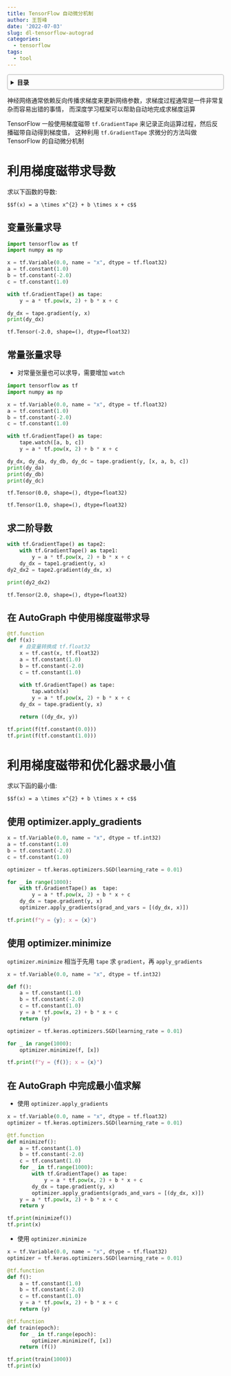 ```yaml
---
title: TensorFlow 自动微分机制
author: 王哲峰
date: '2022-07-03'
slug: dl-tensorflow-autograd
categories:
  - tensorflow
tags:
  - tool
---
```


<style>
details {
    border: 1px solid #aaa;
    border-radius: 4px;
    padding: .5em .5em 0;
}
summary {
    font-weight: bold;
    margin: -.5em -.5em 0;
    padding: .5em;
}
details[open] {
    padding: .5em;
}
details[open] summary {
    border-bottom: 1px solid #aaa;
    margin-bottom: .5em;
}
</style>

<details><summary>目录</summary><p>

- [利用梯度磁带求导数](#利用梯度磁带求导数)
  - [变量张量求导](#变量张量求导)
  - [常量张量求导](#常量张量求导)
  - [求二阶导数](#求二阶导数)
  - [在 AutoGraph 中使用梯度磁带求导](#在-autograph-中使用梯度磁带求导)
- [利用梯度磁带和优化器求最小值](#利用梯度磁带和优化器求最小值)
  - [使用 optimizer.apply\_gradients](#使用-optimizerapply_gradients)
  - [使用 optimizer.minimize](#使用-optimizerminimize)
  - [在 AutoGraph 中完成最小值求解](#在-autograph-中完成最小值求解)
</p></details><p></p>

神经网络通常依赖反向传播求梯度来更新网络参数，求梯度过程通常是一件非常复杂而容易出错的事情，
而深度学习框架可以帮助自动地完成求梯度运算

TensorFlow 一般使用梯度磁带 `tf.GradientTape` 来记录正向运算过程，然后反播磁带自动得到梯度值，
这种利用 `tf.GradientTape` 求微分的方法叫做 TensorFlow 的自动微分机制

# 利用梯度磁带求导数

求以下函数的导数:

`$$f(x) = a \times x^{2} + b \times x + c$$`

## 变量张量求导

```python
import tensorflow as tf
import numpy as np

x = tf.Variable(0.0, name = "x", dtype = tf.float32)
a = tf.constant(1.0)
b = tf.constant(-2.0)
c = tf.constant(1.0)

with tf.GradientTape() as tape:
    y = a * tf.pow(x, 2) + b * x + c

dy_dx = tape.gradient(y, x)
print(dy_dx)
```

```
tf.Tensor(-2.0, shape=(), dtype=float32)
```

## 常量张量求导

* 对常量张量也可以求导，需要增加 `watch`

```python
import tensorflow as tf
import numpy as np

x = tf.Variable(0.0, name = "x", dtype = tf.float32)
a = tf.constant(1.0)
b = tf.constant(-2.0)
c = tf.constant(1.0)

with tf.GradientTape() as tape:
    tape.watch([a, b, c])
    y = a * tf.pow(x, 2) + b * x + c

dy_dx, dy_da, dy_db, dy_dc = tape.gradient(y, [x, a, b, c])
print(dy_da)
print(dy_db)
print(dy_dc)
```

```
tf.Tensor(0.0, shape=(), dtype=float32)

tf.Tensor(1.0, shape=(), dtype=float32)
```

## 求二阶导数

```python
with tf.GradientTape() as tape2:
    with tf.GradientTape() as tape1:
        y = a * tf.pow(x, 2) + b * x + c
    dy_dx = tape1.gradient(y, x)
dy2_dx2 = tape2.gradient(dy_dx, x)

print(dy2_dx2)
```

```
tf.Tensor(2.0, shape=(), dtype=float32)
```

## 在 AutoGraph 中使用梯度磁带求导

```python
@tf.function
def f(x):
    # 自变量转换成 tf.float32
    x = tf.cast(x, tf.float32)
    a = tf.constant(1.0)
    b = tf.constant(-2.0)
    c = tf.constant(1.0)
    
    with tf.GradientTape() as tape:
        tap.watch(x)
        y = a * tf.pow(x, 2) + b * x + c
    dy_dx = tape.gradient(y, x)

    return ((dy_dx, y))

tf.print(f(tf.constant(0.0)))
tf.print(f(tf.constant(1.0)))
```

# 利用梯度磁带和优化器求最小值

求以下函的最小值:

`$$f(x) = a \times x^{2} + b \times x + c$$`

## 使用 optimizer.apply_gradients

```python
x = tf.Variable(0.0, name = "x", dtype = tf.int32)
a = tf.constant(1.0)
b = tf.constant(-2.0)
c = tf.constant(1.0)

optimizer = tf.keras.optimizers.SGD(learning_rate = 0.01)

for _ in range(1000):
    with tf.GradientTape() as  tape:
        y = a * tf.pow(x, 2) + b * x + c
    dy_dx = tape.gradient(y, x)
    optimizer.apply_gradients(grad_and_vars = [(dy_dx, x)])

tf.print(f"y = {y}; x = {x}")
```

## 使用 optimizer.minimize

`optimizer.minimize` 相当于先用 `tape` 求 `gradient`，再 `apply_gradients`

```python
x = tf.Variable(0.0, name = "x", dtype = tf.int32)

def f():
    a = tf.constant(1.0)
    b = tf.constant(-2.0)
    c = tf.constant(1.0)
    y = a * tf.pow(x, 2) + b * x + c
    return (y)

optimizer = tf.keras.optimizers.SGD(learning_rate = 0.01)

for _ in range(1000):
    optimizer.minimize(f, [x])

tf.print(f"y = {f()}; x = {x}")
```

## 在 AutoGraph 中完成最小值求解

* 使用 `optimizer.apply_gradients`

```python
x = tf.Variable(0.0, name = "x", dtype = tf.float32)
optimizer = tf.keras.optimizers.SGD(learning_rate = 0.01)

@tf.function
def minimizef():
    a = tf.constant(1.0)
    b = tf.constant(-2.0)
    c = tf.constant(1.0)
    for _ in tf.range(1000):
        with tf.GradientTape() as tape:
            y = a * tf.pow(x, 2) + b * x + c
        dy_dx = tape.gradient(y, x)
        optimizer.apply_gradients(grads_and_vars = [(dy_dx, x)])
    y = a * tf.pow(x, 2) + b * x + c
    return y

tf.print(minimizef())
tf.print(x)
```

* 使用 `optimizer.minimize`

```python
x = tf.Variable(0.0, name = "x", dtype = tf.float32)
optimizer = tf.keras.optimizers.SGD(learning_rate = 0.01)

@tf.function
def f():
    a = tf.constant(1.0)
    b = tf.constant(-2.0)
    c = tf.constant(1.0)
    y = a * tf.pow(x, 2) + b * x + c
    return (y)

@tf.function
def train(epoch):
    for _ in tf.range(epoch):
        optimizer.minimize(f, [x])
    return (f())

tf.print(train(1000))
tf.print(x)
```

